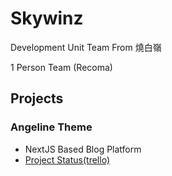 # Skywinz

Development Unit Team From 燒白嶺

1 Person Team (Recoma)

## Projects

### Angeline Theme

* NextJS Based Blog Platform
* [Project Status(trello)](https://trello.com/b/ZzB4hdVZ/angeline-theme)
